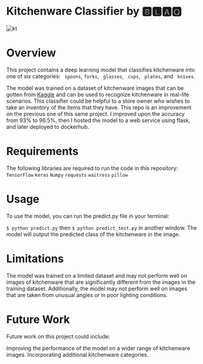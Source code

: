 # Kitchenware Classifier by 🅱🅻🅰🆀
![kt](https://user-images.githubusercontent.com/100685852/216769983-16201e21-ce55-4625-a203-c85b5a7da132.jpg)

# Overview
This project contains a deep learning model that classifies kitchenware into one of six categories:
``` spoons```, 
```forks```,
``` glasses```, 
``` cups```, 
``` plates```, and 
``` knives```. 

The model was trained on a dataset of kitchenware images that can be gotten from [Kaggle](https://www.kaggle.com/competitions/kitchenware-classification/overview) and
can be used to recognize kitchenware in real-life scenarios. This classifier could be helpful to a store owner who wishes to take an inventory of the items that they 
have. This repo is an improvement on the previous one of this same project. I improved upon the accuracy from 93% to 96.5%, then I hosted the model to a web service
using flask, and later deployed to dockerhub.

# Requirements
The following libraries are required to run the code in this repository:
```TensorFlow```
```Keras```
```Numpy```
```requests```
```waitress```
```pillow```

# Usage

To use the model, you can run the predict.py file in your terminal:

```$ python predict.py```
then
```$ python predict_test.py```
in another window. The model will output the predicted class of the kitchenware in the image.



# Limitations
The model was trained on a limited dataset and may not perform well on images of kitchenware that are significantly different from the images in the training dataset.
Additionally, the model may not perform well on images that are taken from unusual angles or in poor lighting conditions.

# Future Work
Future work on this project could include:

Improving the performance of the model on a wider range of kitchenware images.
Incorporating additional kitchenware categories.



